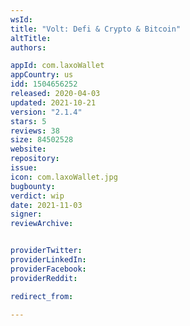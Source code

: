 ```yaml
---
wsId: 
title: "Volt: Defi & Crypto & Bitcoin"
altTitle: 
authors:

appId: com.laxoWallet
appCountry: us
idd: 1504656252
released: 2020-04-03
updated: 2021-10-21
version: "2.1.4"
stars: 5
reviews: 38
size: 84502528
website: 
repository: 
issue: 
icon: com.laxoWallet.jpg
bugbounty: 
verdict: wip
date: 2021-11-03
signer: 
reviewArchive:


providerTwitter: 
providerLinkedIn: 
providerFacebook: 
providerReddit: 

redirect_from:

---
```


